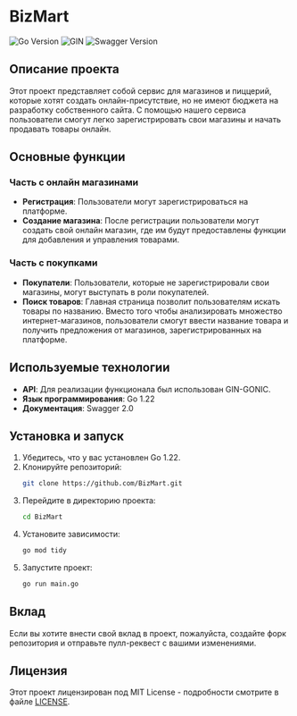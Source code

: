 
# BizMart

![Go Version](https://img.shields.io/badge/Go-1.22-blue)
![GIN](https://img.shields.io/badge/GIN-blue)
![Swagger Version](https://img.shields.io/badge/Swagger-2.0-orange)

## Описание проекта
Этот проект представляет собой сервис для магазинов и пиццерий, которые хотят создать онлайн-присутствие, но не имеют бюджета на разработку собственного сайта. С помощью нашего сервиса пользователи смогут легко зарегистрировать свои магазины и начать продавать товары онлайн.

## Основные функции

### Часть с онлайн магазинами
- **Регистрация**: Пользователи могут зарегистрироваться на платформе.
- **Создание магазина**: После регистрации пользователи могут создать свой онлайн магазин, где им будут предоставлены функции для добавления и управления товарами.

### Часть с покупками
- **Покупатели**: Пользователи, которые не зарегистрировали свои магазины, могут выступать в роли покупателей.
- **Поиск товаров**: Главная страница позволит пользователям искать товары по названию. Вместо того чтобы анализировать множество интернет-магазинов, пользователи смогут ввести название товара и получить предложения от магазинов, зарегистрированных на платформе.

## Используемые технологии
- **API**: Для реализации функционала был использован GIN-GONIC.
- **Язык программирования**: Go 1.22
- **Документация**: Swagger 2.0

## Установка и запуск
1. Убедитесь, что у вас установлен Go 1.22.
2. Клонируйте репозиторий:
   ```bash
   git clone https://github.com/BizMart.git
   ```
3. Перейдите в директорию проекта:
   ```bash
   cd BizMart
   ```
4. Установите зависимости:
   ```bash
   go mod tidy
   ```
5. Запустите проект:
   ```bash
   go run main.go
   ```

## Вклад
Если вы хотите внести свой вклад в проект, пожалуйста, создайте форк репозитория и отправьте пулл-реквест с вашими изменениями.

## Лицензия
Этот проект лицензирован под MIT License - подробности смотрите в файле [LICENSE](LICENSE).
